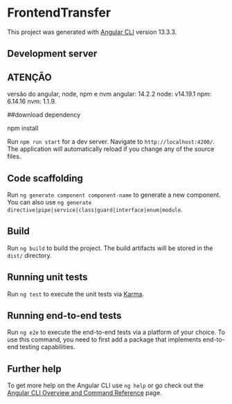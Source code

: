 # FrontendTransfer

This project was generated with [Angular CLI](https://github.com/angular/angular-cli) version 13.3.3.

## Development server

## ATENÇÃO
versão do angular, node, npm e nvm
angular: 14.2.2
node: v14.19.1
npm: 6.14.16
nvm: 1.1.9.

##download dependency

npm install

Run `npm run start` for a dev server. Navigate to `http://localhost:4200/`. The application will automatically reload if you change any of the source files.

## Code scaffolding

Run `ng generate component component-name` to generate a new component. You can also use `ng generate directive|pipe|service|class|guard|interface|enum|module`.

## Build

Run `ng build` to build the project. The build artifacts will be stored in the `dist/` directory.

## Running unit tests

Run `ng test` to execute the unit tests via [Karma](https://karma-runner.github.io).

## Running end-to-end tests

Run `ng e2e` to execute the end-to-end tests via a platform of your choice. To use this command, you need to first add a package that implements end-to-end testing capabilities.

## Further help

To get more help on the Angular CLI use `ng help` or go check out the [Angular CLI Overview and Command Reference](https://angular.io/cli) page.

